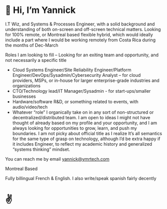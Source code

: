 # 👋 Hi, I’m Yannick

I.T Wiz, and Systems & Processes Engineer, with a solid background and understanding of both on-screen and off-screen technical matters. 
Looking for 100% remote, or Montreal based flexible hybrid, which would ideally include a part where I would be working remotely from Costa Rica during the months of Dec-March

Roles I am looking to fill – Looking for an exiting team and opportunity, and not necessarily a specific title
 - Cloud Systems Engineer/Site Reliability Engineer/Platform Engineer/DevOps/Sysadmin/Cybersecurity Analyst – for cloud providers, MSPs, or in-house for larger enterprise-grade industries and organizations 
 - CTO/Technology lead/IT Manager/Sysadmin  - for start-ups/smaller businesses
 - Hardware/software R&D, or something related to events, with audio/video/tech
 - Whatever “role” I organically take on in any sort of non-structured or decentralized/distributed team. I am open to ideas I might not have thought of already based on my profile and your opportunity, and I am always looking for opportunities to grow, learn, and push my boundaries.
I am not picky about official title as I realize It’s all semantics for the same type of grasp on technology, although I’d be extra happy if it includes Engineer, to reflect my academic history and generalized “systems thinking” mindset.

You can reach me by email yannick@ymrtech.com

Montreal Based

Fully billingual French & English. I also write/speak spanish fairly decently

# ✌️
